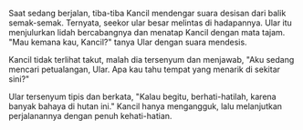 Saat sedang berjalan, tiba-tiba Kancil mendengar suara desisan dari balik semak-semak. Ternyata, seekor ular besar melintas di hadapannya. Ular itu menjulurkan lidah bercabangnya dan menatap Kancil dengan mata tajam. "Mau kemana kau, Kancil?" tanya Ular dengan suara mendesis.

Kancil tidak terlihat takut, malah dia tersenyum dan menjawab, "Aku sedang mencari petualangan, Ular. Apa kau tahu tempat yang menarik di sekitar sini?"

Ular tersenyum tipis dan berkata, "Kalau begitu, berhati-hatilah, karena banyak bahaya di hutan ini." Kancil hanya mengangguk, lalu melanjutkan perjalanannya dengan penuh kehati-hatian.
